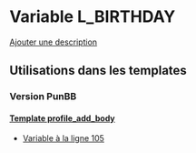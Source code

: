 # Variable L_BIRTHDAY
[Ajouter une description](https://fa-tvars.appspot.com/var/L_BIRTHDAY)

## Utilisations dans les templates

### Version PunBB

#### [Template profile_add_body](punbb/profile_add_body.md)
* [Variable &agrave; la ligne 105](../punbb/profile_add_body.tpl#L105)